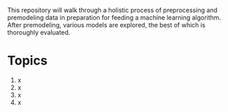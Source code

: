 
This repository will walk through a holistic process of preprocessing and premodeling data in preparation for feeding a machine learning algorithm. After premodeling, various models are explored, the best of which is thoroughly evaluated.

# Topics
  1. x
  2. x
  3. x
  4. x
  
